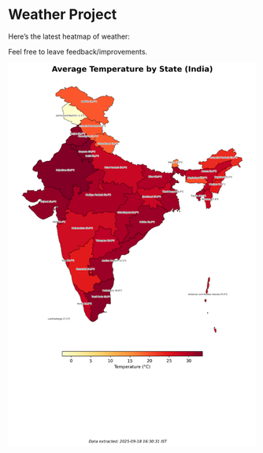 # Weather Project

Here’s the latest heatmap of weather:

Feel free to leave feedback/improvements.

![India Heatmap](docs/assets/india_heatmap.png?v=CBE651)
